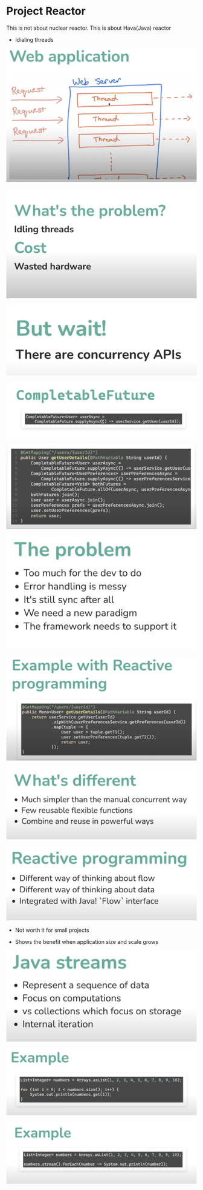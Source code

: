 # Project Reactor  

This is not about nuclear reactor. This is about Hava(Java) reactor  

* Idialing threads  

![](2022-10-30-20-18-41.png)  

![](2022-10-30-21-52-18.png)  

![](2022-10-30-21-58-40.png)  

![](2022-10-30-22-12-35.png)  

![](2022-10-30-22-17-25.png)  

![](2022-10-30-22-21-17.png)  

![](2022-10-30-22-29-58.png)  

![](2022-10-30-22-32-14.png)  

![](2022-10-30-22-34-28.png)  

* Not worth it for small projects  

* Shows the benefit when application size and scale grows  

![](2022-10-30-22-40-36.png)  

![](2022-10-30-22-41-50.png)  

![](2022-10-30-22-42-45.png)  


